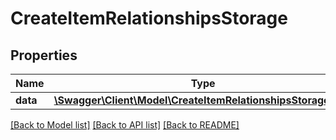 # CreateItemRelationshipsStorage

## Properties
Name | Type | Description | Notes
------------ | ------------- | ------------- | -------------
**data** | [**\Swagger\Client\Model\CreateItemRelationshipsStorageData**](CreateItemRelationshipsStorageData.md) |  | [optional] 

[[Back to Model list]](../README.md#documentation-for-models) [[Back to API list]](../README.md#documentation-for-api-endpoints) [[Back to README]](../README.md)


